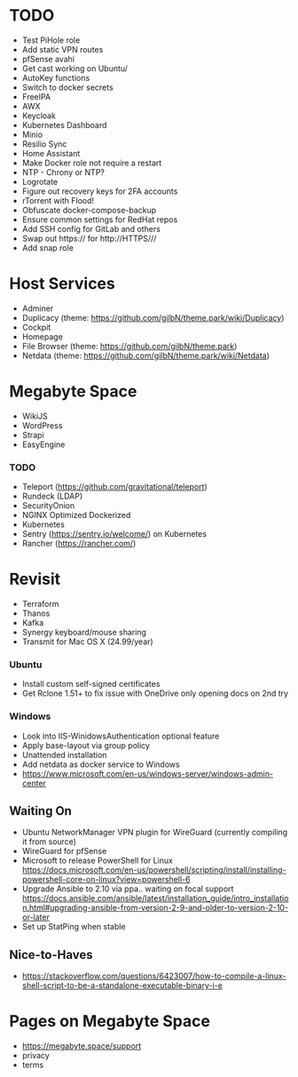 # TODO

* Test PiHole role
* Add static VPN routes
* pfSense avahi
* Get cast working on Ubuntu/
* AutoKey functions
* Switch to docker secrets
* FreeIPA
* AWX
* Keycloak
* Kubernetes Dashboard
* Minio
* Resilio Sync
* Home Assistant
* Make Docker role not require a restart
* NTP - Chrony or NTP?
* Logrotate
* Figure out recovery keys for 2FA accounts
* rTorrent with Flood!
* Obfuscate docker-compose-backup
* Ensure common settings for RedHat repos
* Add SSH config for GitLab and others
* Swap out https:// for http://HTTPS///
* Add snap role

# Host Services

* Adminer
* Duplicacy (theme: https://github.com/gilbN/theme.park/wiki/Duplicacy)
* Cockpit
* Homepage
* File Browser (theme: https://github.com/gilbN/theme.park)
* Netdata (theme: https://github.com/gilbN/theme.park/wiki/Netdata)

# Megabyte Space

* WikiJS
* WordPress
* Strapi
* EasyEngine

### TODO

* Teleport (https://github.com/gravitational/teleport)
* Rundeck (LDAP)
* SecurityOnion
* NGINX Optimized Dockerized
* Kubernetes
* Sentry (https://sentry.io/welcome/) on Kubernetes
* Rancher (https://rancher.com/)

# Revisit

* Terraform
* Thanos
* Kafka
* Synergy keyboard/mouse sharing
* Transmit for Mac OS X (24.99/year)

### Ubuntu

* Install custom self-signed certificates
* Get Rclone 1.51+ to fix issue with OneDrive only opening docs on 2nd try

### Windows

* Look into IIS-WinidowsAuthentication optional feature
* Apply base-layout via group policy
* Unattended installation
* Add netdata as docker service to Windows
* https://www.microsoft.com/en-us/windows-server/windows-admin-center

## Waiting On

* Ubuntu NetworkManager VPN plugin for WireGuard (currently compiling it from source)
* WireGuard for pfSense
* Microsoft to release PowerShell for Linux https://docs.microsoft.com/en-us/powershell/scripting/install/installing-powershell-core-on-linux?view=powershell-6
* Upgrade Ansible to 2.10 via ppa.. waiting on focal support https://docs.ansible.com/ansible/latest/installation_guide/intro_installation.html#upgrading-ansible-from-version-2-9-and-older-to-version-2-10-or-later
* Set up StatPing when stable

## Nice-to-Haves

* https://stackoverflow.com/questions/6423007/how-to-compile-a-linux-shell-script-to-be-a-standalone-executable-binary-i-e

# Pages on Megabyte Space

* https://megabyte.space/support
* privacy
* terms